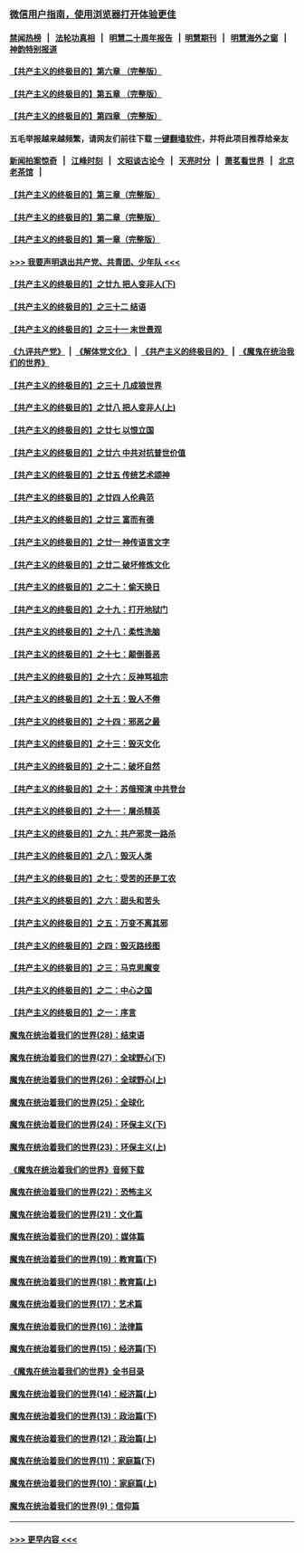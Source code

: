 ### [微信用户指南，使用浏览器打开体验更佳](https://github.com/gfw-breaker/banned-news1/blob/master/indexes/wechat-guide.md?t=0)
#### [禁闻热榜](热点新闻.md?t=0)  &nbsp;&nbsp;|&nbsp;&nbsp; [法轮功真相](https://github.com/gfw-breaker/truth/blob/master/README.md?t=0) &nbsp;&nbsp;|&nbsp;&nbsp; [明慧二十周年报告](https://github.com/gfw-breaker/mh-reports/blob/master/README.md?t=0) &nbsp;&nbsp;|&nbsp;&nbsp;[明慧期刊](https://github.com/gfw-breaker/mh-qikan) &nbsp;&nbsp;|&nbsp;&nbsp; [明慧海外之窗](https://github.com/gfw-breaker/mh-news/blob/master/README.md?t=0) &nbsp;&nbsp;|&nbsp;&nbsp; [神韵特别报道](https://github.com/gfw-breaker/mh-news/blob/master/shenyun.md?t=0)
#### [【共产主义的终极目的】第六章 （完整版）](../pages/nsc422/n11428913.md?t=02081911) 
#### [【共产主义的终极目的】第五章 （完整版）](../pages/nsc422/n11428912.md?t=02081911) 
#### [【共产主义的终极目的】第四章 （完整版）](../pages/nsc422/n11428907.md?t=02081911) 
#### 五毛举报越来越频繁，请网友们前往下载 [一键翻墙软件](https://github.com/gfw-breaker/ssr-accounts)，并将此项目推荐给亲友
#### [新闻拍案惊奇](https://github.com/gfw-breaker/banned-news1/blob/master/pages/link4.md) &nbsp;&nbsp;|&nbsp;&nbsp; [江峰时刻](https://github.com/gfw-breaker/banned-news1/blob/master/pages/link4.md) &nbsp;&nbsp;|&nbsp;&nbsp; [文昭谈古论今](https://github.com/gfw-breaker/banned-news1/blob/master/pages/link4.md) &nbsp;&nbsp;|&nbsp;&nbsp; [天亮时分](https://github.com/gfw-breaker/banned-news1/blob/master/pages/link4.md) &nbsp;&nbsp;|&nbsp;&nbsp; [萧茗看世界](https://github.com/gfw-breaker/banned-news1/blob/master/pages/link4.md) &nbsp;&nbsp;|&nbsp;&nbsp; [北京老茶馆](https://github.com/gfw-breaker/banned-news1/blob/master/pages/link4.md) &nbsp;&nbsp;|&nbsp;&nbsp; 
#### [【共产主义的终极目的】第三章（完整版）](../pages/nsc422/n11428848.md?t=02081911) 
#### [【共产主义的终极目的】第二章（完整版）](../pages/nsc422/n11428831.md?t=02081911) 
#### [【共产主义的终极目的】第一章（完整版）](../pages/nsc422/n11417651.md?t=02081911) 
#### [>>> 我要声明退出共产党、共青团、少年队 <<<](https://github.com/begood0513/goodnews/blob/master/quit/letter.md) 
#### [【共产主义的终极目的】之廿九 把人变非人(下)](../pages/nsc422/n11344140.md?t=02081911) 
#### [【共产主义的终极目的】之三十二 结语](../pages/nsc422/n11360535.md?t=02081911) 
#### [【共产主义的终极目的】之三十一 末世景观](../pages/nsc422/n11351129.md?t=02081911) 
#### [《九评共产党》](https://github.com/begood0513/9ping.md/blob/master/README.md) &nbsp;|&nbsp; [《解体党文化》](../../../../jtdwh.md/blob/master/README.md)  &nbsp;|&nbsp; [《共产主义的终极目的》](../../../../gczydzjmd.md/blob/master/README.md) &nbsp;|&nbsp; [《魔鬼在统治我们的世界》](../../../../mgztzwmdsj.md/blob/master/README.md) 
#### [【共产主义的终极目的】之三十 几成狼世界](../pages/nsc422/n11348280.md?t=02081911) 
#### [【共产主义的终极目的】之廿八 把人变非人(上)](../pages/nsc422/n11340492.md?t=02081911) 
#### [【共产主义的终极目的】之廿七 以恨立国](../pages/nsc422/n11336944.md?t=02081911) 
#### [【共产主义的终极目的】之廿六 中共对抗普世价值](../pages/nsc422/n11324785.md?t=02081911) 
#### [【共产主义的终极目的】之廿五 传统艺术颂神](../pages/nsc422/n11296396.md?t=02081911) 
#### [【共产主义的终极目的】之廿四 人伦典范](../pages/nsc422/n11296397.md?t=02081911) 
#### [【共产主义的终极目的】之廿三 富而有德](../pages/nsc422/n11283598.md?t=02081911) 
#### [【共产主义的终极目的】之廿一 神传语言文字](../pages/nsc422/n11263265.md?t=02081911) 
#### [【共产主义的终极目的】之廿二 破坏修炼文化](../pages/nsc422/n11245728.md?t=02081911) 
#### [【共产主义的终极目的】之二十：偷天换日](../pages/nsc422/n11238846.md?t=02081911) 
#### [【共产主义的终极目的】之十九：打开地狱门](../pages/nsc422/n11206376.md?t=02081911) 
#### [【共产主义的终极目的】之十八：柔性洗脑](../pages/nsc422/n11199994.md?t=02081911) 
#### [【共产主义的终极目的】之十七：颠倒善恶](../pages/nsc422/n11179782.md?t=02081911) 
#### [【共产主义的终极目的】之十六：反神骂祖宗](../pages/nsc422/n11166798.md?t=02081911) 
#### [【共产主义的终极目的】之十五：毁人不倦](../pages/nsc422/n11166792.md?t=02081911) 
#### [【共产主义的终极目的】之十四：邪恶之最](../pages/nsc422/n11150249.md?t=02081911) 
#### [【共产主义的终极目的】之十三：毁灭文化](../pages/nsc422/n11135227.md?t=02081911) 
#### [【共产主义的终极目的】之十二：破坏自然](../pages/nsc422/n11135214.md?t=02081911) 
#### [【共产主义的终极目的】之十：苏俄预演 中共登台](../pages/nsc422/n11118424.md?t=02081911) 
#### [【共产主义的终极目的】之十一：屠杀精英](../pages/nsc422/n11118442.md?t=02081911) 
#### [【共产主义的终极目的】之九：共产邪灵一路杀](../pages/nsc422/n11114139.md?t=02081911) 
#### [【共产主义的终极目的】之八：毁灭人类](../pages/nsc422/n11108503.md?t=02081911) 
#### [【共产主义的终极目的】之七：受苦的还是工农](../pages/nsc422/n11101809.md?t=02081911) 
#### [【共产主义的终极目的】之六：甜头和苦头](../pages/nsc422/n11096971.md?t=02081911) 
#### [【共产主义的终极目的】之五：万变不离其邪](../pages/nsc422/n11091285.md?t=02081911) 
#### [【共产主义的终极目的】之四：毁灭路线图](../pages/nsc422/n11086284.md?t=02081911) 
#### [【共产主义的终极目的】之三：马克思魔变](../pages/nsc422/n11061941.md?t=02081911) 
#### [【共产主义的终极目的】之二：中心之国](../pages/nsc422/n11047728.md?t=02081911) 
#### [【共产主义的终极目的】之一：序言](../pages/nsc422/n11086077.md?t=02081911) 
#### [魔鬼在统治着我们的世界(28)：结束语](../pages/nsc422/n10936246.md?t=02081911) 
#### [魔鬼在统治着我们的世界(27)：全球野心(下)](../pages/nsc422/n10928319.md?t=02081911) 
#### [魔鬼在统治着我们的世界(26)：全球野心(上)](../pages/nsc422/n10900318.md?t=02081911) 
#### [魔鬼在统治着我们的世界(25)：全球化](../pages/nsc422/n10788205.md?t=02081911) 
#### [魔鬼在统治着我们的世界(24)：环保主义(下)](../pages/nsc422/n10695307.md?t=02081911) 
#### [魔鬼在统治着我们的世界(23)：环保主义(上)](../pages/nsc422/n10688613.md?t=02081911) 
#### [《魔鬼在统治着我们的世界》音频下载](../pages/nsc422/n10635553.md?t=02081911) 
#### [魔鬼在统治着我们的世界(22)：恐怖主义](../pages/nsc422/n10614727.md?t=02081911) 
#### [魔鬼在统治着我们的世界(21)：文化篇](../pages/nsc422/n10597706.md?t=02081911) 
#### [魔鬼在统治着我们的世界(20)：媒体篇](../pages/nsc422/n10586579.md?t=02081911) 
#### [魔鬼在统治着我们的世界(19)：教育篇(下)](../pages/nsc422/n10564808.md?t=02081911) 
#### [魔鬼在统治着我们的世界(18)：教育篇(上)](../pages/nsc422/n10526970.md?t=02081911) 
#### [魔鬼在统治着我们的世界(17)：艺术篇](../pages/nsc422/n10499093.md?t=02081911) 
#### [魔鬼在统治着我们的世界(16)：法律篇](../pages/nsc422/n10485969.md?t=02081911) 
#### [魔鬼在统治着我们的世界(15)：经济篇(下)](../pages/nsc422/n10469975.md?t=02081911) 
#### [《魔鬼在统治着我们的世界》全书目录](../pages/nsc422/n10464261.md?t=02081911) 
#### [魔鬼在统治着我们的世界(14)：经济篇(上)](../pages/nsc422/n10457370.md?t=02081911) 
#### [魔鬼在统治着我们的世界(13)：政治篇(下)](../pages/nsc422/n10448270.md?t=02081911) 
#### [魔鬼在统治着我们的世界(12)：政治篇(上)](../pages/nsc422/n10444576.md?t=02081911) 
#### [魔鬼在统治着我们的世界(11)：家庭篇(下)](../pages/nsc422/n10440961.md?t=02081911) 
#### [魔鬼在统治着我们的世界(10)：家庭篇(上)](../pages/nsc422/n10435448.md?t=02081911) 
#### [魔鬼在统治着我们的世界(9)：信仰篇](../pages/nsc422/n10432159.md?t=02081911) 

----
#### [ >>> 更早内容 <<< ](../indexes/nsc422-earlier.md)
